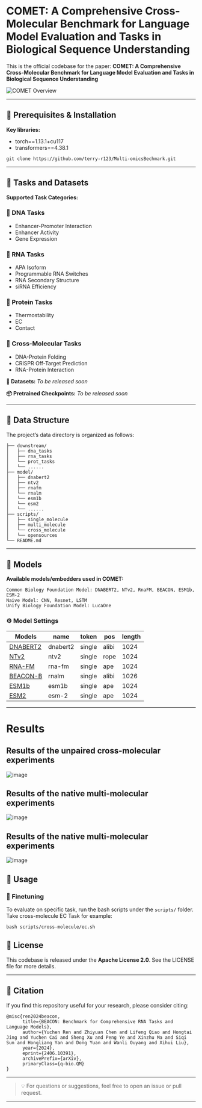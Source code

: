 # COMET: A Comprehensive Cross-Molecular Benchmark for Language Model Evaluation and Tasks in Biological Sequence Understanding

This is the official codebase for the paper:
**COMET: A Comprehensive Cross-Molecular Benchmark for Language Model Evaluation and Tasks in Biological Sequence Understanding**

![COMET Overview](https://github.com/terry-r123/Multi-omicsBechmark/blob/main/fig_full_vertical_0513.png)

---

## 🔧 Prerequisites & Installation

**Key libraries:**

* torch==1.13.1+cu117
* transformers==4.38.1

```
git clone https://github.com/terry-r123/Multi-omicsBechmark.git
```

---

## 🧪 Tasks and Datasets

**Supported Task Categories:**

### 🧬 DNA Tasks

* Enhancer-Promoter Interaction
* Enhancer Activity
* Gene Expression

### 🧫 RNA Tasks

* APA Isoform
* Programmable RNA Switches
* RNA Secondary Structure
* siRNA Efficiency

### 🧬 Protein Tasks

* Thermostability
* EC
* Contact

### 🔗 Cross-Molecular Tasks

* DNA-Protein Folding
* CRISPR Off-Target Prediction
* RNA-Protein Interaction

**📁 Datasets:**
*To be released soon*

**📦 Pretrained Checkpoints:**
*To be released soon*

---

## 📂 Data Structure
The project’s data directory is organized as follows:

```
├── downstream/
│   ├── dna_tasks                      
│   ├── rna_tasks                
│   └── prot_tasks
│   └── ......                  
├── model/
│   ├── dnabert2                     
│   ├── ntv2      
│   ├── rnafm                 
│   └── rnalm
│   └── esm1b
│   └── esm2
│   └── ......       
├── scripts/
│   ├── single_molecule                    
│   ├── multi_molecule                  
│   └── cross_molecule
│   └── opensources               
└── README.md                                
```
---

## 🧠 Models

**Available models/embedders used in COMET:**
```
Common Biology Foundation Model: DNABERT2, NTv2, RnaFM, BEACON, ESM1b, ESM-2
Naive Model: CNN, Resnet, LSTM
Unify Biology Foundation Model: LucaOne   
```

### ⚙️ Model Settings

| Models | name | token | pos | length| 
| --- | --- | --- | ---| --- |
|[DNABERT2](https://doi.org/10.48550/arXiv.2204.00300) | dnabert2 | single  | alibi| 1024| 
|[NTv2](https://doi.org/10.48550/arXiv.2204.00300) | ntv2 | single  | rope| 1024| 
|[RNA-FM](https://doi.org/10.48550/arXiv.2204.00300) | rna-fm | single  | ape| 1024| 
|[BEACON-B](https://arxiv.org/abs/2406.10391)| rnalm | single | alibi | 1026 |
|[ESM1b](https://doi.org/10.48550/arXiv.2204.00300) | esm1b | single  | ape| 1024| 
|[ESM2](https://doi.org/10.48550/arXiv.2204.00300) | esm-2 | single  | ape| 1024| 
---

# Results
## Results of the unpaired cross-molecular experiments
![image](https://github.com/user-attachments/assets/e6b0fe78-9eb6-42d9-b486-b1995aec6c18)
## Results of the native multi-molecular experiments
![image](https://github.com/user-attachments/assets/e79dc859-a429-4006-bd33-f4c8bee6993a)
## Results of the native multi-molecular experiments
![image](https://github.com/user-attachments/assets/81cb7b79-5022-4c64-bbd6-21a2c88409bf)



## 🚀 Usage

### 🔁 Finetuning

To evaluate on specific task, run the bash scripts under the `scripts/` folder. Take cross-molecule EC Task for example:

```
bash scripts/cross-molecule/ec.sh
```

## 📜 License

This codebase is released under the **Apache License 2.0**. See the LICENSE file for more details.

---

## 📖 Citation

If you find this repository useful for your research, please consider citing:

```
@misc{ren2024beacon,
      title={BEACON: Benchmark for Comprehensive RNA Tasks and Language Models}, 
      author={Yuchen Ren and Zhiyuan Chen and Lifeng Qiao and Hongtai Jing and Yuchen Cai and Sheng Xu and Peng Ye and Xinzhu Ma and Siqi Sun and Hongliang Yan and Dong Yuan and Wanli Ouyang and Xihui Liu},
      year={2024},
      eprint={2406.10391},
      archivePrefix={arXiv},
      primaryClass={q-bio.QM}
}
```

---

> 💡 For questions or suggestions, feel free to open an issue or pull request.

---
